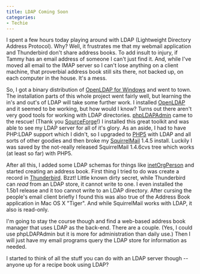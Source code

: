 ```yaml
---
title: LDAP Coming Soon
categories:
- Techie
---
```


I spent a few hours today playing around with LDAP (Lightweight Directory Address Protocol). Why? Well, it frustrates me that my webmail application and Thunderbird don't share address books. To add insult to injury, if Tammy has an email address of someone I can't just find it. And, while I've moved all email to the IMAP server so I can't lose anything on a client machine, that proverbial address book still sits there, not backed up, on each computer in the house. It's a mess.

So, I got a binary distribution of [OpenLDAP for Windows](http://lucas.bergmans.us/hacks/openldap/) and went to town. The installation parts of this whole project went fairly well, but learning the in's and out's of LDAP will take some further work. I installed [OpenLDAP](http://www.openldap.org/) and it seemed to be working, but how would I know? Turns out there aren't very good tools for working with LDAP directories. [phpLDAPAdmin](http://phpldapadmin.sourceforge.net/) came to the rescue! (Thank you [SourceForge](http://sourceforge.net/)!) I installed this great toolkit and was able to see my LDAP server for all of it's glory. As an aside, I had to have PHP:LDAP support which I didn't, so I upgraded to [PHP5](http://www.php.net/) with LDAP and all sorts of other goodies and then broke my [SquirrelMail](http://www.squirrelmail.org/) 1.4.5 install. Luckily I was saved by the not-really released SquirrelMail 1.4.6cvs tree which works (at least so far) with PHP5.

After all this, I added some LDAP schemas for things like [inetOrgPerson](http://www.faqs.org/rfcs/rfc2798.html) and started creating an address book. First thing I tried to do was create a record in [Thunderbird](http://www.getthunderbird.com/). Bzzt! Little known dirty secret, while Thunderbird can _read_ from an LDAP store, it cannot write to one. I even installed the 1.5b1 release and it too cannot write to an LDAP directory. After cursing the people's email client briefly I found this was also true of the Address Book application in Mac OS X "Tiger". And while SquirrelMail works with LDAP, it also is read-only.

I'm going to stay the course though and find a web-based address book manager that uses LDAP as the back-end. There are a couple. (Yes, I could use phpLDAPAdmin but it is more for administration than daily use.) Then I will just have my email programs query the LDAP store for information as needed.

I started to think of all the stuff you can do with an LDAP server though -- anyone up for a recipe book using LDAP?
